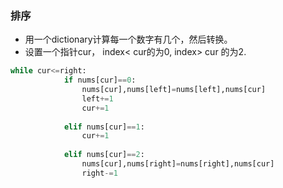 ### 排序
- 用一个dictionary计算每一个数字有几个，然后转换。  
- 设置一个指针cur， index< cur的为0, index> cur 的为2.
```python
while cur<=right:
            if nums[cur]==0:
                nums[cur],nums[left]=nums[left],nums[cur]
                left+=1
                cur+=1
            
            elif nums[cur]==1:
                cur+=1
            
            elif nums[cur]==2:
                nums[cur],nums[right]=nums[right],nums[cur]
                right-=1
```